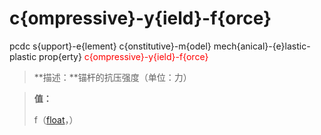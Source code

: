 # c{ompressive}-y{ield}-f{orce}
pcdc s{upport}-e{lement} c{onstitutive}-m{odel} mech{anical}-{e}lastic-plastic prop{erty} <span style='color: red;'>c{ompressive}-y{ield}-f{orce}</span>
> **描述：**锚杆的抗压强度（单位：力）

> 
> **值：**
> 
> f（[float](数据类型/float/)，）

